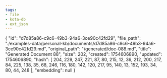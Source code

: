 ```yaml
---
tags:
- file
- kota-db
- ext_json
---
```

{
  "id": "d7d85a86-c9c6-49b3-94a6-3ce90c42fd29",
  "file_path": "./examples-data/personal-kb/documents/d7d85a86-c9c6-49b3-94a6-3ce90c42fd29.md",
  "original_path": "/generated/doc-088.md",
  "title": "Generated Document 88",
  "size": 202,
  "created": 1754606890,
  "updated": 1754606890,
  "hash": [
    204,
    229,
    247,
    221,
    87,
    80,
    215,
    12,
    36,
    212,
    200,
    217,
    84,
    225,
    138,
    35,
    68,
    246,
    116,
    180,
    142,
    120,
    217,
    95,
    140,
    13,
    152,
    193,
    34,
    80,
    44,
    248
  ],
  "embedding": null
}